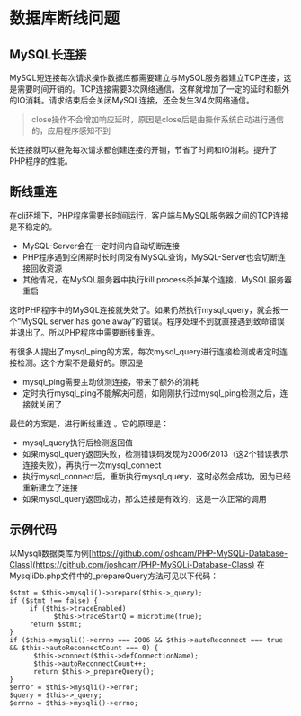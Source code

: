 # 数据库断线问题
## MySQL长连接
MySQL短连接每次请求操作数据库都需要建立与MySQL服务器建立TCP连接，这是需要时间开销的。TCP连接需要3次网络通信。这样就增加了一定的延时和额外的IO消耗。请求结束后会关闭MySQL连接，还会发生3/4次网络通信。

> close操作不会增加响应延时，原因是close后是由操作系统自动进行通信的，应用程序感知不到

长连接就可以避免每次请求都创建连接的开销，节省了时间和IO消耗。提升了PHP程序的性能。

## 断线重连
在cli环境下，PHP程序需要长时间运行，客户端与MySQL服务器之间的TCP连接是不稳定的。

- MySQL-Server会在一定时间内自动切断连接
- PHP程序遇到空闲期时长时间没有MySQL查询，MySQL-Server也会切断连接回收资源
- 其他情况，在MySQL服务器中执行kill process杀掉某个连接，MySQL服务器重启

这时PHP程序中的MySQL连接就失效了。如果仍然执行mysql_query，就会报一个“MySQL server has gone away”的错误。程序处理不到就直接遇到致命错误并退出了。所以PHP程序中需要断线重连。

有很多人提出了mysql_ping的方案，每次mysql_query进行连接检测或者定时连接检测。这个方案不是最好的。原因是

- mysql_ping需要主动侦测连接，带来了额外的消耗
- 定时执行mysql_ping不能解决问题，如刚刚执行过mysql_ping检测之后，连接就关闭了

最佳的方案是，进行断线重连 。它的原理是：

- mysql_query执行后检测返回值
- 如果mysql_query返回失败，检测错误码发现为2006/2013（这2个错误表示连接失败），再执行一次mysql_connect
- 执行mysql_connect后，重新执行mysql_query，这时必然会成功，因为已经重新建立了连接
- 如果mysql_query返回成功，那么连接是有效的，这是一次正常的调用

## 示例代码

以Mysqli数据类库为例[https://github.com/joshcam/PHP-MySQLi-Database-Class](https://github.com/joshcam/PHP-MySQLi-Database-Class)
在MysqliDb.php文件中的_prepareQuery方法可见以下代码：
```
$stmt = $this->mysqli()->prepare($this->_query);
if ($stmt !== false) {
     if ($this->traceEnabled)
           $this->traceStartQ = microtime(true);
     return $stmt;
}
if ($this->mysqli()->errno === 2006 && $this->autoReconnect === true && $this->autoReconnectCount === 0) {
      $this->connect($this->defConnectionName);
      $this->autoReconnectCount++;
      return $this->_prepareQuery();
}
$error = $this->mysqli()->error;
$query = $this->_query;
$errno = $this->mysqli()->errno;

```

<script>
    var _hmt = _hmt || [];
    (function() {
        var hm = document.createElement("script");
        hm.src = "https://hm.baidu.com/hm.js?4c8d895ff3b25bddb6fa4185c8651cc3";
        var s = document.getElementsByTagName("script")[0];
        s.parentNode.insertBefore(hm, s);
    })();
</script>
<script>
(function(){
    var bp = document.createElement('script');
    var curProtocol = window.location.protocol.split(':')[0];
    if (curProtocol === 'https') {
        bp.src = 'https://zz.bdstatic.com/linksubmit/push.js';        
    }
    else {
        bp.src = 'http://push.zhanzhang.baidu.com/push.js';
    }
    var s = document.getElementsByTagName("script")[0];
    s.parentNode.insertBefore(bp, s);
})();
</script>